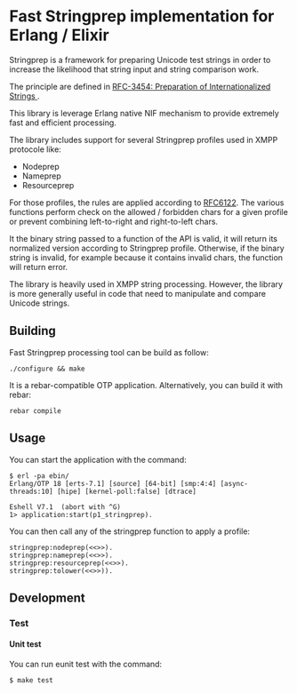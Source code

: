 # Fast Stringprep implementation for Erlang / Elixir

Stringprep is a framework for preparing Unicode test strings in order
to increase the likelihood that string input and string comparison
work.

The principle are defined in [RFC-3454: Preparation of
Internationalized Strings ](http://tools.ietf.org/html/rfc3454).

This library is leverage Erlang native NIF mechanism to provide
extremely fast and efficient processing.

The library includes support for several Stringprep profiles used in
XMPP protocole like:

* Nodeprep
* Nameprep
* Resourceprep

For those profiles, the rules are applied according to
[RFC6122](http://xmpp.org/rfcs/rfc6122.html#security-stringprep). The
various functions perform check on the allowed / forbidden chars for a
given profile or prevent combining left-to-right and right-to-left
chars.

It the binary string passed to a function of the API is valid, it will
return its normalized version according to Stringprep
profile. Otherwise, if the binary string is invalid, for example
because it contains invalid chars, the function will return error.

The library is heavily used in XMPP string processing. However, the
library is more generally useful in code that need to manipulate and
compare Unicode strings.

## Building

Fast Stringprep processing tool can be build as follow:

    ./configure && make

It is a rebar-compatible OTP application. Alternatively, you can build
it with rebar:

    rebar compile

## Usage

You can start the application with the command:

```
$ erl -pa ebin/
Erlang/OTP 18 [erts-7.1] [source] [64-bit] [smp:4:4] [async-threads:10] [hipe] [kernel-poll:false] [dtrace]

Eshell V7.1  (abort with ^G)
1> application:start(p1_stringprep).
```

You can then call any of the stringprep function to apply a profile:

```
stringprep:nodeprep(<<>>).
stringprep:nameprep(<<>>).
stringprep:resourceprep(<<>>).
stringprep:tolower(<<>>)).
```

## Development

### Test

#### Unit test

You can run eunit test with the command:

    $ make test
